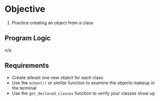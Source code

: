 # Objective

1. Practice creating an object from a class

## Program Logic

n/a

## Requirements

* Create atleast one new object for each class
* Use the `echonl()` or similar function to examine the objects makeup in the terminal
* Use the `get_declared_classes` function to verify your classes show up
